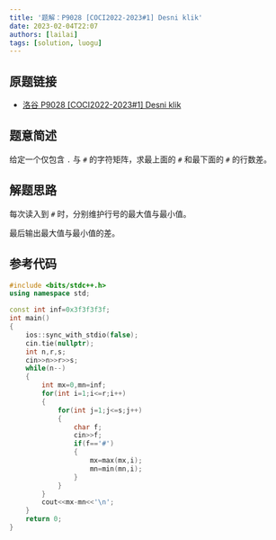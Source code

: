 ```yaml
---
title: '题解：P9028 [COCI2022-2023#1] Desni klik'
date: 2023-02-04T22:07
authors: [lailai]
tags: [solution, luogu]
---
```


## 原题链接

- [洛谷 P9028 [COCI2022-2023#1] Desni klik](https://www.luogu.com.cn/problem/P9028)

<!-- truncate -->

## 题意简述

给定一个仅包含 `.` 与 `#` 的字符矩阵，求最上面的 `#` 和最下面的 `#` 的行数差。

## 解题思路

每次读入到 `#` 时，分别维护行号的最大值与最小值。

最后输出最大值与最小值的差。

## 参考代码

```cpp
#include <bits/stdc++.h>
using namespace std;

const int inf=0x3f3f3f3f;
int main()
{
	ios::sync_with_stdio(false);
	cin.tie(nullptr);
	int n,r,s;
	cin>>n>>r>>s;
	while(n--)
	{
		int mx=0,mn=inf;
		for(int i=1;i<=r;i++)
		{
			for(int j=1;j<=s;j++)
			{
				char f;
				cin>>f;
				if(f=='#')
				{
					mx=max(mx,i);
					mn=min(mn,i);
				}
			}
		}
		cout<<mx-mn<<'\n';
	}
	return 0;
}
```
